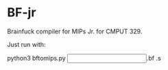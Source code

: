 BF-jr
=====

Brainfuck compiler for MIPs Jr. for CMPUT 329.

Just run with:

python3 bftomips.py <input>.bf <output>.s
